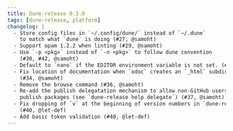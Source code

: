 ```yaml
---
title: Dune-release 0.3.0
tags: [dune-release, platform]
changelog: |
  - Store config files in `~/.config/dune/` instead of `~/.dune`
    to match what `dune` is doing (#27, @samoht)
  - Support opam 1.2.2 when linting (#29, @samoht)
  - Use `-p <pkg>` instead of `-n <pkg>` to follow dune convention
    (#30, #42, @samoht)
  - Default to `nano` if the EDITOR environment variable is not set. (#32, @avsm)
  - Fix location of documentation when `odoc` creates an `_html` subdirectory
    (#34, @samoht)
  - Remove the browse command (#36, @samoht)
  - Re-add the publish delegatation mechanism to allow non-GitHub users to
    publish packages (see `dune-release help delegate`) (#37, @samoht)
  - Fix dropping of `v` at the beginning of version numbers in `dune-release opam`
    (#40, @let-def)
  - Add basic token validation (#40, @let-def)
---
```

